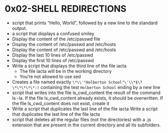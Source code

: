 # 0x02-SHELL REDIRECTIONS
- script that prints “Hello, World”, followed by a new line to the standard output.
- a script that displays a confused smiley 
- Display the content of the /etc/passwd file
- Display the content of /etc/passwd and /etc/hosts
- Display the content of /etc/passwd and /etc/hosts
- Display the last 10 lines of /etc/passwd
- Display the first 10 lines of /etc/passwd
- Write a script that displays the third line of the file iacta
   - The file iacta will be in the working directory
   -  You’re not allowed to use sed
- Creates a file named exactly `\*\\'"Holberton School"\'\\*$\?\*\*\*\*\*:)` containing the test `Holberton School` ending by a new line 
- script that writes into the file ls_cwd_content the result of the command ls -la. If the file ls_cwd_content already exists, it should be overwritten. If the file ls_cwd_content does not exist, create it
- Write a script that duplicates the last line of the file iacta
Write a script that duplicates the last line of the file iacta
- script that deletes all the regular files (not the directories) with a .js extension that are present in the current directory and all its subfolders.

